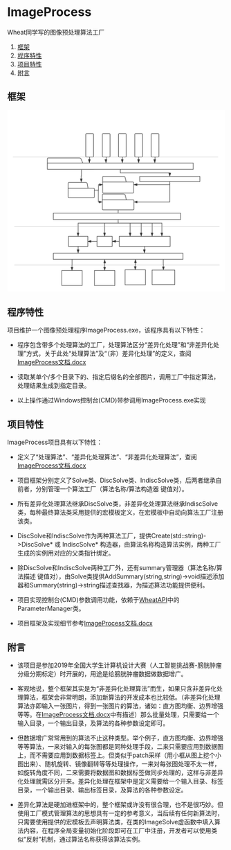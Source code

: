 # ImageProcess
Wheat同学写的图像预处理算法工厂

1. [框架](#框架)
2. [程序特性](#程序特性)
3. [项目特性](#项目特性)
3. [附言](#附言)

## 框架

![](ImageProcess框架.svg "ImageProcess框架")

## 程序特性
项目维护一个图像预处理程序ImageProcess.exe，该程序具有以下特性：

- 程序包含带多个处理算法的工厂，处理算法区分“差异化处理”和“非差异化处理”方式，关于此处“处理算法”及“（非）差异化处理”的定义，查阅[ImageProcess文档.docx](ImageProcess文档.docx)

- 读取某单个/多个目录下的、指定后缀名的全部图片，调用工厂中指定算法，处理结果生成到指定目录。

- 以上操作通过Windows控制台(CMD)带参调用ImageProcess.exe实现

## 项目特性
ImageProcess项目具有以下特性：

- 定义了“处理算法”、“差异化处理算法”、“非差异化处理算法”，查阅[ImageProcess文档.docx](ImageProcess文档.docx)

- 项目框架分别定义了Solve类、DiscSolve类、IndiscSolve类，后两者继承自前者，分别管理一个算法工厂（算法名称/算法构造器 键值对）。

- 所有差异化处理算法继承DiscSolve类，非差异化处理算法继承IndiscSolve类，每种最终算法类采用提供的宏模板定义，在宏模板中自动向算法工厂注册该类。

- DiscSolve和IndiscSolve作为两种算法工厂，提供Create(std::string)->DiscSolve* 或 IndiscSolve* 构造器，由算法名称构造算法实例，两种工厂生成的实例用对应的父类指针绑定。

- 除DiscSolve和IndiscSolve两种工厂外，还有summary管理器（算法名称/算法描述 键值对），由Solve类提供AddSummary(string,string)->void描述添加器和Summary(string)->string描述查找器，为描述算法功能提供便利。

- 项目实现控制台(CMD)参数调用功能，依赖于[WheatAPI](https://github.com/Wheat2018/WheatAPI)中的ParameterManager类。

- 项目框架及实现细节参考[ImageProcess文档.docx](ImageProcess文档.docx)

## 附言
- 该项目是参加2019年全国大学生计算机设计大赛（人工智能挑战赛-膀胱肿瘤分级分期标定）时开展的，用途是给膀胱肿瘤数据做数据增广。

- 客观地说，整个框架其实是为“非差异化处理算法”而生，如果只含非差异化处理算法，框架会非常明朗，添加新算法的开发成本也比较低。（非差异化处理算法亦即输入一张图片，得到一张图片的算法，诸如：直方图均衡、边界增强等等。在[ImageProcess文档.docx](ImageProcess文档.docx)中有描述）那么批量处理，只需要给一个输入目录，一个输出目录，及算法的各种参数设定即可。

- 但数据增广常常用到的算法不止这种类型。举个例子，直方图均衡、边界增强等等算法，一来对输入的每张图都是同种处理手段，二来只需要应用到数据图上，而不需要应用到数据标签上。但类似于patch采样（用小框从图上挖个小图出来）、随机旋转、镜像翻转等等处理操作，一来对每张图处理不太一样，如旋转角度不同，二来需要将数据图和数据标签做同步处理的，这样与非差异化处理就需区分开来。差异化处理在框架中是定义需要给一个输入目录、标签目录，一个输出目录、输出标签目录，及算法的各种参数设定。

- 差异化算法是硬加进框架中的，整个框架或许没有很合理，也不是很巧妙。但使用工厂模式管理算法的思想具有一定的参考意义，当后续有任何新算法时，只需要使用提供的宏模板去声明算法类，在类的ImageSolve虚函数中填入算法内容，在程序全局变量初始化阶段即可在工厂中注册，开发者可以使用类似“反射”机制，通过算法名称获得该算法实例。
